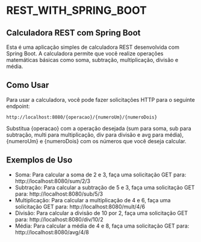 # REST_WITH_SPRING_BOOT

## Calculadora REST com Spring Boot
Esta é uma aplicação simples de calculadora REST desenvolvida com Spring Boot. A calculadora permite que você realize operações matemáticas básicas como soma, subtração, multiplicação, divisão e média.

## Como Usar
Para usar a calculadora, você pode fazer solicitações HTTP para o seguinte endpoint:

`http://localhost:8080/{operacao}/{numeroUm}/{numeroDois}`

Substitua {operacao} com a operação desejada (sum para soma, sub para subtração, multi para multiplicação, div para divisão e avg para média), {numeroUm} e {numeroDois} com os números que você deseja calcular.

## Exemplos de Uso
- Soma: Para calcular a soma de 2 e 3, faça uma solicitação GET para: http://localhost:8080/sum/2/3
- Subtração: Para calcular a subtração de 5 e 3, faça uma solicitação GET para: http://localhost:8080/sub/5/3
- Multiplicação: Para calcular a multiplicação de 4 e 6, faça uma solicitação GET para: http://localhost:8080/mult/4/6
- Divisão: Para calcular a divisão de 10 por 2, faça uma solicitação GET para: http://localhost:8080/div/10/2
- Média: Para calcular a média de 4 e 8, faça uma solicitação GET para: http://localhost:8080/avg/4/8
